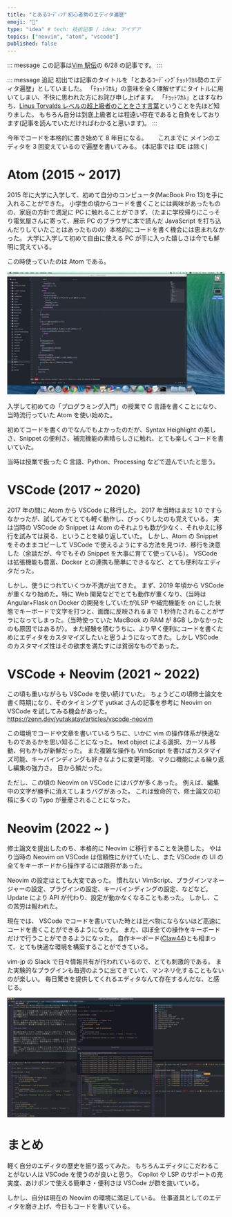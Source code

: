 ```yaml
---
title: "とあるｺｰﾃﾞｨﾝｸﾞ初心者勢のエディタ遍歴"
emoji: "🐙"
type: "idea" # tech: 技術記事 / idea: アイデア
topics: ["neovim", "atom", "vscode"]
published: false
---
```


::: message
この記事は[Vim 駅伝](https://vim-jp.org/ekiden/)の 6/28 の記事です。
:::

::: message
追記
初出では記事のタイトルを「とあるｺｰﾃﾞｨﾝｸﾞﾁｮｯﾄﾜｶﾙ勢のエディタ遍歴」としていました。
「ﾁｮｯﾄﾜｶﾙ」の意味を全く理解せずにタイトルに用いてしまい、不快に思われた方にお詫び申し上げます。
「ﾁｮｯﾄﾜｶﾙ」とはすなわち、[Linus Torvalds レベルの超上級者のことをさす言葉](https://twitter.com/shigetaka256/status/469062321176727552)ということを先ほど知りました。
もちろん自分は到底上級者とは程遠い存在であると自負をしております(記事を読んでいただければわかると思います)。
:::

今年でコードを本格的に書き始めて 8 年目になる。　　
これまでに メインのエディタを 3 回変えているので遍歴を書いてみる。
(本記事では IDE は除く)

# Atom (2015 ~ 2017)

2015 年に大学に入学して、初めて自分のコンピュータ(MacBook Pro 13)を手に入れることができた。
小学生の頃からコードを書くことには興味があったものの、家庭の方針で満足に PC に触れることができず、（たまに学校帰りにこっそり電気屋さんに寄って、展示 PC のブラウザに本で読んだ JavaScript を打ち込んだりしていたことはあったものの）本格的にコードを書く機会には恵まれなかった。
大学に入学して初めて自由に使える PC が手に入った嬉しさは今でも鮮明に覚えている。

この時使っていたのは Atom である。

![Atom](/images/editor/0.png)

入学して初めての「プログラミング入門」の授業で C 言語を書くことになり、当時流行っていた Atom を使い始めた。

初めてコードを書くのでなんでもよかったのだが、Syntax Heighlight の美しさ、Snippet の便利さ、補完機能の素晴らしさに触れ、とても楽しくコードを書いていた。

当時は授業で扱った C 言語、Python、Processing などで遊んでいたと思う。

# VSCode (2017 ~ 2020)

2017 年の間に Atom から VSCode に移行した。
2017 年当時はまだ 1.0 ですらなかったが、試してみてとても軽く動作し、びっくりしたのも覚えている。
実は当時の VSCode の Snippet は Atom のそれよりも数が少なく、それゆえに移行を試みては戻る、ということを繰り返していた。
しかし、Atom の Snippet をそのままコピーして VSCode で使えるようにする方法を見つけ、移行を決意した（余談だが、今でもその Snippet を大事に育てて使っている）。
VSCode は拡張機能も豊富、Docker との連携も簡単にできるなど、とても便利なエディタだった。

しかし、使うにつれていくつか不満が出てきた。
まず、2019 年頃から VSCode が重くなり始めた。特に Web 開発などでとても動作が重くなり、(当時は Angular+Flask on Docker の開発をしていたが)LSP や補完機能を on にした状態でキーボードで文字を打つと、画面に反映されるまで 1 秒待たされることがザラになってしまった。（当時使っていた MacBook の RAM が 8GB しかなかったのも原因ではあるが）。
また経験を積むうちに、より早く便利にコードを書くためにエディタをカスタマイズしたいと思うようになってきた。しかし VSCode のカスタマイズ性はその欲求を満たすには貧弱なものであった。

# VSCode + Neovim (2021 ~ 2022)

この頃も重いながらも VSCode を使い続けていた。
ちょうどこの頃修士論文を書く時期になり、そのタイミングで yutkat さんの記事を参考に Neovim on VSCode を試してみる機会があった。
https://zenn.dev/yutakatay/articles/vscode-neovim

この環境でコードや文章を書いているうちに、いかに vim の操作体系が快適なものであるかを思い知ることになった。
text object による選択、カーソル移動、何もかもが新鮮だった。
また複雑な操作も VimScript を書けばカスタマイズ可能、キーバインディングも好きなように変更可能、マクロ機能による繰り返し編集の強力さ。
目から鱗だった。

ただし、この頃の Neovim on VSCode にはバグが多くあった。
例えば、編集中の文字が勝手に消えてしまうバグがあった。
これは致命的で、修士論文の初稿に多くの Typo が量産されることになった。

# Neovim (2022 ~ )

修士論文を提出したのち、本格的に Neovim に移行することを決意した。
やはり当時の Neovim on VSCode は信頼性にかけていたし、また VSCode の UI の全てをキーボードから操作するには限界があった。

Neovim の設定はとても大変であった。
慣れない VimScript、プラグインマネージャーの設定、プラグインの設定、キーバインディングの設定、などなど。
Update により API が代わり、設定が動かなくなることもあった。
しかし、この苦労は報われた。

現在では、 VSCode でコードを書いていた時とは比べ物にならないほど高速にコードを書くことができるようになった。
また、ほぼ全ての操作をキーボードだけで行うことができるようになった。
自作キーボード([Claw44](https://shop.dailycraft.jp/products/claw44?variant=39971914547397))とも相まって、とても快適な環境を構築することができている。

vim-jp の Slack で日々情報共有が行われているので、とても刺激的である。
また実験的なプラグインも毎週のように出てきていて、マンネリ化することもないのが楽しい。
毎日驚きを提供してくれるエディタなんて存在するんだな、と感じる。

![neovim](/images/editor/1.png)

# まとめ

軽く自分のエディタの歴史を振り返ってみた。
もちろんエディタにこだわることがない人は VSCode を使うのが良いと思う。
Copilot や LSP のサポートの充実度、あけポンで使える簡単さ・便利さは VSCode が群を抜いている。

しかし、自分は現在の Neovim の環境に満足している。
仕事道具としてのエディタを磨き上げ、今日もコードを書いている。
